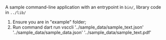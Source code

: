 A sample command-line application with an entrypoint in `bin/`, library code
in `../lib/`
1) Ensure you are in "example" folder;
2) Run command dart run vsccli '../sample_data/sample_text.json' '../sample_data/sample_data.json' '../sample_data/sample_text.pdf'  

